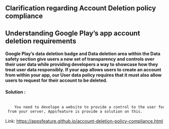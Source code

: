 ## Clarification regarding Account Deletion policy compliance


## Understanding Google Play’s app account deletion requirements


#### Google Play’s data deletion badge and Data deletion area within the Data safety section give users a new set of transparency and controls over their user data while providing developers a way to showcase how they treat user data responsibly. If your app allows users to create an account from within your app, our User data policy requires that  it must also allow users to request for their account to be deleted.

#### Solution :
```html

    You need to develope a website to provide a control to the user for deleting there account
 from your server, Appsfeature is provide a solution on this.

```
Link: https://appsfeature.github.io/account-deletion-policy-compliance.html
